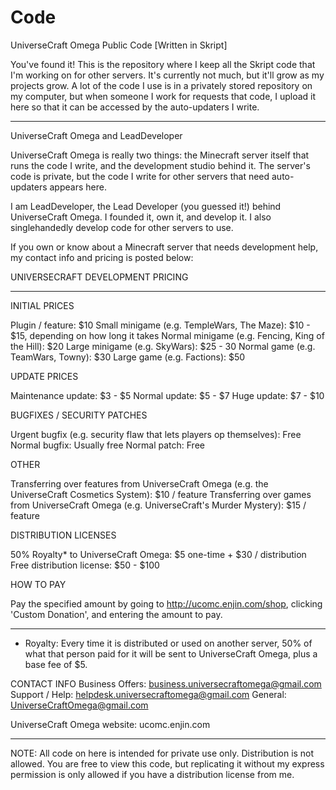 # Code
UniverseCraft Omega Public Code [Written in Skript]

You've found it! This is the repository where I keep all the Skript code that I'm working on for other servers. It's currently not much, but it'll grow as my projects grow. 
A lot of the code I use is in a privately stored repository on my computer, but when someone I work for requests that code, I upload it here so that it can be accessed by the auto-updaters I write. 

______

UniverseCraft Omega and LeadDeveloper

UniverseCraft Omega is really two things: the Minecraft server itself that runs the code I write, and the development studio behind it. 
The server's code is private, but the code I write for other servers that need auto-updaters appears here. 

I am LeadDeveloper, the Lead Developer (you guessed it!) behind UniverseCraft Omega. I founded it, own it, and develop it. I also singlehandedly develop code for other servers to use.

If you own or know about a Minecraft server that needs development help, my contact info and pricing is posted below:

UNIVERSECRAFT DEVELOPMENT PRICING
_________________________________

INITIAL PRICES

Plugin / feature: $10
Small minigame (e.g. TempleWars, The Maze): $10 - $15, depending on how long it takes
Normal minigame (e.g. Fencing, King of the Hill): $20
Large minigame (e.g. SkyWars): $25 - 30
Normal game (e.g. TeamWars, Towny): $30
Large game (e.g. Factions): $50

UPDATE PRICES

Maintenance update: $3 - $5
Normal update: $5 - $7
Huge update: $7 - $10

BUGFIXES / SECURITY PATCHES

Urgent bugfix (e.g. security flaw that lets players op themselves): Free
Normal bugfix: Usually free
Normal patch: Free

OTHER

Transferring over features from UniverseCraft Omega (e.g. the UniverseCraft Cosmetics System): $10 / feature
Transferring over games from UniverseCraft Omega (e.g. UniverseCraft's Murder Mystery): $15 / feature

DISTRIBUTION LICENSES

50% Royalty* to UniverseCraft Omega: $5 one-time + $30 / distribution
Free distribution license: $50 - $100

HOW TO PAY

Pay the specified amount by going to http://ucomc.enjin.com/shop, clicking 'Custom Donation', and entering the amount to pay.

_____________________________
* Royalty: Every time it is distributed or used on another server, 50% of what that person paid for it will be sent to UniverseCraft Omega, plus a base fee of $5.


CONTACT INFO
Business Offers:  business.universecraftomega@gmail.com
Support / Help:   helpdesk.universecraftomega@gmail.com
General:          UniverseCraftOmega@gmail.com

UniverseCraft Omega website: ucomc.enjin.com

______________________________

NOTE: All code on here is intended for private use only. Distribution is not allowed. You are free to view this code, but replicating it without my express permission is only allowed if you have a distribution license from me.
